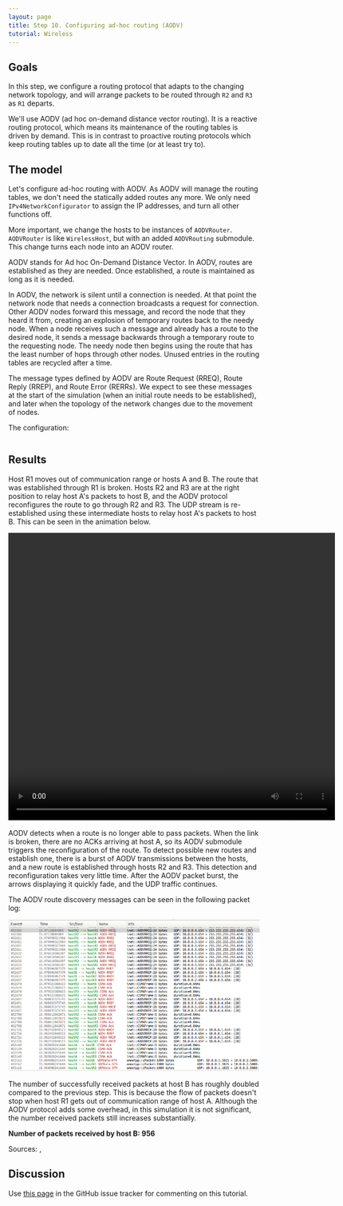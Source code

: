 ```yaml
---
layout: page
title: Step 10. Configuring ad-hoc routing (AODV)
tutorial: Wireless
---
```


## Goals

In this step, we configure a routing protocol that adapts to the changing
network topology, and will arrange packets to be routed through `R2` and `R3`
as `R1` departs.

We'll use AODV (ad hoc on-demand distance vector routing). It is a
reactive routing protocol, which means its maintenance of the routing
tables is driven by demand. This is in contrast to proactive routing
protocols which keep routing tables up to date all the time (or at least
try to).

## The model

Let's configure ad-hoc routing with AODV. As AODV will manage the routing
tables, we don't need the statically added routes any more. We only need
`IPv4NetworkConfigurator` to assign the IP addresses, and turn all other
functions off.

More important, we change the hosts to be instances of `AODVRouter`.
`AODVRouter` is like  `WirelessHost`, but with an added `AODVRouting`
submodule. This change turns each node into an AODV router.

AODV stands for Ad hoc On-Demand Distance Vector. In AODV, routes are
established as they are needed. Once established, a route is maintained
as long as it is needed.

In AODV, the network is silent until a connection is needed. At that point
the network node that needs a connection broadcasts a request for connection.
Other AODV nodes forward this message, and record the node that they heard
it from, creating an explosion of temporary routes back to the needy node.
When a node receives such a message and already has a route to the desired
node, it sends a message backwards through a temporary route to the requesting
node. The needy node then begins using the route that has the least number
of hops through other nodes. Unused entries in the routing tables are recycled
after a time.

The message types defined by AODV are Route Request (RREQ), Route Reply (RREP),
and Route Error (RERRs). We expect to see these messages at the start of the
simulation (when an initial route needs to be established), and later when
the topology of the network changes due to the movement of nodes.

The configuration:

<p><pre class="snippet" src="../../wireless/omnetpp.ini" from="\[Config Wireless10\]" until="#---"></pre></p>

## Results

Host R1 moves out of communication range or hosts A and B. The route that was
established through R1 is broken. Hosts R2 and R3 are at the right position to
relay host A's packets to host B, and the AODV protocol reconfigures the route
to go through R2 and R3. The UDP stream is re-established using these
intermediate hosts to relay host A's packets to host B. This can be seen in the
animation below.

<p><video autoplay loop controls onclick="this.paused ? this.play() : this.pause();" src="wireless-step10.mp4" width="655" height="575"></video></p>
<!--internal video recording, animation time = playback speed = 1, fadeOutMode animationTime, 1s -> 26 sec video, blue arrows only
if playback speed = 2 -> 13 sec video, blue and red arrows
not sure which one is better
-->

AODV detects when a route is no longer able to pass packets. When the link is
broken, there are no ACKs arriving at host A, so its AODV submodule triggers the
reconfiguration of the route. To detect possible new routes and establish one,
there is a burst of AODV transmissions between the hosts, and a new route is
established through hosts R2 and R3. This detection and reconfiguration takes
very little time. After the AODV packet burst, the arrows displaying it
quickly fade, and the UDP traffic continues.

The AODV route discovery messages can be seen in the following packet log:

<img class="screen" src="wireless-step10-packetlog.png">

The number of successfully received packets at host B has roughly doubled
compared to the previous step. This is because the flow of packets doesn't stop
when host R1 gets out of communication range of host A. Although the AODV
protocol adds some overhead, in this simulation it is not significant, the
number received packets still increases substantially.

**Number of packets received by host B: 956**

Sources: <a srcfile="../wireless/omnetpp.ini" />, <a srcfile="../wireless/WirelessB.ned" />

## Discussion

Use <a href="https://github.com/inet-framework/inet-tutorials/issues/1" target="_blank">this page</a>
in the GitHub issue tracker for commenting on this tutorial.

